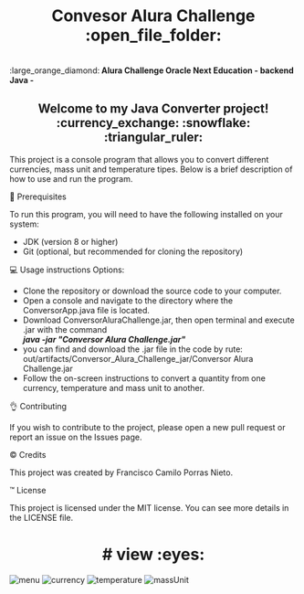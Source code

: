 <h1 align="center"> Convesor Alura Challenge :open_file_folder:</h1>
<br>
:large_orange_diamond:<b> Alura Challenge Oracle Next Education - backend Java - </b>

<h2 align="center">Welcome to my Java Converter project! :currency_exchange: :snowflake: :triangular_ruler:</h2>

This project is a console program that allows you to convert different currencies, mass unit and temperature tipes. Below is a brief description of how to use and run the program.

:floppy_disk: Prerequisites

To run this program, you will need to have the following installed on your system:

- JDK (version 8 or higher)
- Git (optional, but recommended for cloning the repository)

:computer: Usage instructions
Options:
- Clone the repository or download the source code to your computer.
- Open a console and navigate to the directory where the ConversorApp.java file is located.
- Download ConversorAluraChallenge.jar, then open terminal and execute .jar with the command 
<br><b><i> java -jar "Conversor Alura Challenge.jar"</i></b>
- you can find and download the .jar file in the code by rute: out/artifacts/Conversor_Alura_Challenge_jar/Conversor Alura Challenge.jar
- Follow the on-screen instructions to convert a quantity from one currency, temperature and mass unit to another.

:ok_hand: Contributing

If you wish to contribute to the project, please open a new pull request or report an issue on the Issues page.

:copyright: Credits

This project was created by Francisco Camilo Porras Nieto.

:tm: License

This project is licensed under the MIT license. You can see more details in the LICENSE file.


<h1 align="center"> # view :eyes:</h1>

![menu](https://user-images.githubusercontent.com/112147679/223951094-3a48ec0d-ded2-4a12-aa4e-f53dc15a310c.png)
![currency](https://user-images.githubusercontent.com/112147679/223951137-9b2aa1ce-a049-4eaa-b524-2b6029beb5ff.png)
![temperature](https://user-images.githubusercontent.com/112147679/223951178-77777370-d852-45ea-9c51-d8293e9f809f.png)
![massUnit](https://user-images.githubusercontent.com/112147679/223951207-09f5eabe-b20e-4165-b060-10c9560761ae.png) 



